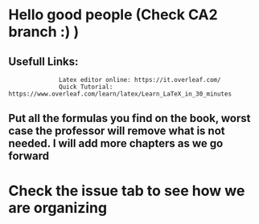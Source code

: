 # Hello good people (Check CA2 branch :) )

## Usefull Links:
                  Latex editor online: https://it.overleaf.com/ 
                  Quick Tutorial: https://www.overleaf.com/learn/latex/Learn_LaTeX_in_30_minutes  

## Put all the formulas you find on the book, worst case the professor will remove what is not needed. I will add more chapters as we go forward


# Check the issue tab to see how we are organizing
